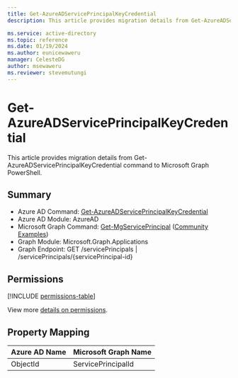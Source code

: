 ```yaml
---
title: Get-AzureADServicePrincipalKeyCredential
description: This article provides migration details from Get-AzureADServicePrincipalKeyCredential command to Microsoft Graph PowerShell.

ms.service: active-directory
ms.topic: reference
ms.date: 01/19/2024
ms.author: eunicewaweru
manager: CelesteDG
author: msewaweru
ms.reviewer: stevemutungi
---
```


# Get-AzureADServicePrincipalKeyCredential

This article provides migration details from Get-AzureADServicePrincipalKeyCredential command to Microsoft Graph PowerShell.

## Summary

+ Azure AD Command: [Get-AzureADServicePrincipalKeyCredential](/powershell/module/azuread/get-azureadserviceprincipalkeycredential)
+ Azure AD Module: AzureAD
+ Microsoft Graph Command: [Get-MgServicePrincipal](/powershell/module/microsoft.graph.applications/get-mgserviceprincipal) ([Community Examples](https://github.com/orgs/msgraph/discussions?discussions_q=Get-MgServicePrincipal))
+ Graph Module: Microsoft.Graph.Applications
+ Graph Endpoint:  GET /servicePrincipals | /servicePrincipals/{servicePrincipal-id}

## Permissions

[!INCLUDE [permissions-table](~/graphref/api-reference/v1.0/includes/permissions/serviceprincipal-get-permissions.md)]

View more [details on permissions](/graph/api/serviceprincipal-get#permissions).

## Property Mapping

|Azure AD Name|Microsoft Graph Name|
|---|---|
|ObjectId|ServicePrincipalId|